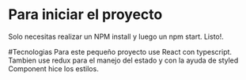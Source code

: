 # Para iniciar el proyecto
Solo necesitas realizar un NPM install y luego un npm start. Listo!.

#Tecnologias
Para este pequeño proyecto use React con typescript. Tambien use redux para el manejo del estado y con la ayuda de styled Component hice los estilos.

